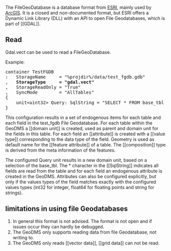 The FileGeoDatabase is a database format from [ESRI](https://www.esri.com/en-us/home), mainly used by [ArcGIS](https://www.arcgis.com/index.html). It is a closed and non-documented format, but ESRI offers a Dynamic Link Library (DLL) with an API to open File Geodatabases, which is part of [[GDAL]].

## Read
Gdal.vect can be used to read a FileGeoDatabase. 

Example:
<pre>
container TestFGDB 
:   StorageName     = "%projdir%/data/test_fgdb.gdb"
,   <B>StorageType     = "gdal.vect"</B>
,   StorageReadOnly = "True"
,   SyncMode        = "AllTables"
{
    unit&lt;uint32&gt; Query: SqlString = "SELECT * FROM base_tbl WHERE OBJECTID_1 <= 3 ORDER BY id";
}
</pre>

This configuration results in a set of endogenous items for each table and each field in the test_fgdb File Geodatabase. For each table within
the GeoDMS a [[domain unit]] is created, used as parent and domain unit for the fields in this table. For each field an [[attribute]] is
created with a [[value type]] corresponding to the data type of the field. Geometry is used as default name for the [[feature attribute]] of a table. The [[composition]] type is derived from the meta information of the features.

The configured Query unit results in a new domain unit, based on a selection of the base_tbl. The * character in the [[SqlString]] indicates all fields are read from the table and for each field an endogenous attribute is created in the GeoDMS. Attributes can also be configured explicitly, but only if the values types of the field matches exactly with the configured values types (int32 for integer, float64 for floating points and string for strings).

## limitations in using file Geodatabases

1.  In general this format is not advised. The format is not open and if issues occur they can hardly be debugged.
2.  The GeoDMS only supports reading data from file Geodatabase, not writing to.
3.  The GeoDMS only reads [[vector data]], [[grid data]] can not be read.